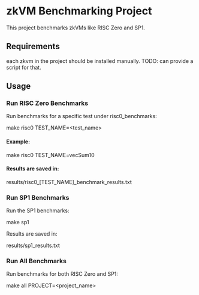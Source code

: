 # zkVM Benchmarking Project

This project benchmarks zkVMs like RISC Zero and SP1.

## Requirements

each zkvm in the project should be installed manually. 
TODO: can provide a script for that.

## Usage
### Run RISC Zero Benchmarks

Run benchmarks for a specific test under risc0_benchmarks:

make risc0 TEST_NAME=<test_name>

#### Example:

make risc0 TEST_NAME=vecSum10

#### Results are saved in:

results/risc0_[TEST_NAME]_benchmark_results.txt

### Run SP1 Benchmarks

Run the SP1 benchmarks:

make sp1

Results are saved in:

results/sp1_results.txt

### Run All Benchmarks

Run benchmarks for both RISC Zero and SP1:

make all PROJECT=<project_name>

